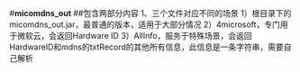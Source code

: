 ﻿#**micomdns_out**
##包含两部分内容
	1、三个文件对应不同的场景
	1）根目录下的micomdns_out.jar，最普通的版本，适用于大部分情况
	2）4microsoft，专门用于微软云，会返回Hardware ID
	3）AllInfo，服务于特殊场景，会返回HardwareID和mdns的txtRecord的其他所有信息，此信息是一条字符串，需要自己解析
